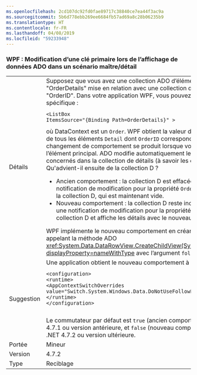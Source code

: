 ```yaml
---
ms.openlocfilehash: 2cd107dc92fd0fae89717c38840ce7ea44f3ac9a
ms.sourcegitcommit: 5b6d778ebb269ee6684fb57ad69a8c28b06235b9
ms.translationtype: HT
ms.contentlocale: fr-FR
ms.lasthandoff: 04/08/2019
ms.locfileid: "59233948"
---
```

### <a name="wpf-changing-a-primary-key-when-displaying-ado-data-in-a-masterdetail-scenario"></a>WPF : Modification d’une clé primaire lors de l’affichage de données ADO dans un scénario maître/détail

|   |   |
|---|---|
|Détails|Supposez que vous avez une collection ADO d’éléments de type <code>Order</code> avec une relation nommée &quot;OrderDetails&quot; mise en relation avec une collection d’éléments de type <code>Detail</code> via la clé primaire &quot;OrderID&quot;. Dans votre application WPF, vous pouvez lier un contrôle de liste aux détails d’un ordre spécifique :<pre><code class="lang-xml">&lt;ListBox ItemsSource=&quot;{Binding Path=OrderDetails}&quot; &gt;&#13;&#10;</code></pre>où DataContext est un <code>Order</code>. WPF obtient la valeur de la propriété <code>OrderDetails</code> - une collection D de tous les éléments <code>Detail</code> dont <code>OrderID</code> correspond au <code>OrderID</code> de l’élément principal. Le changement de comportement se produit lorsque vous modifiez la clé primaire <code>OrderID</code> de l’élément principal. ADO modifie automatiquement le <code>OrderID</code> de chacun des enregistrements concernés dans la collection de détails (à savoir les enregistrements copiés dans la collection D).  Qu'advient-il ensuite de la collection D ?<ul><li>Ancien comportement :   la collection D est effacée.   L’élément principal ne déclenche <em>aucune</em> notification de modification pour la propriété <code>OrderDetails</code>.  La zone de liste continue d’utiliser la collection D, qui est maintenant vide.</li><li>Nouveau comportement :  la collection D reste inchangée.   Chacun de ses éléments déclenche une notification de modification pour la propriété <code>OrderID</code>.  La zone de liste continue d’utiliser la collection D et affiche les détails avec le nouveau <code>OrderID</code>.</li></ul>WPF implémente le nouveau comportement en créant la collection D d’une autre manière : en appelant la méthode ADO <xref:System.Data.DataRowView.CreateChildView(System.Data.DataRelation,System.Boolean)?displayProperty=nameWithType> avec l’argument <code>followParent</code> défini sur <code>true</code>.|
|Suggestion|Une application obtient le nouveau comportement à l’aide du commutateur AppContext suivant.<pre><code class="lang-xml">&lt;configuration&gt;&#13;&#10;&lt;runtime&gt;&#13;&#10;&lt;AppContextSwitchOverrides value=&quot;Switch.System.Windows.Data.DoNotUseFollowParentWhenBindingToADODataRelation=false&quot;/&gt;&#13;&#10;&lt;/runtime&gt;&#13;&#10;&lt;/configuration&gt;&#13;&#10;&#13;&#10;</code></pre>Le commutateur par défaut est <code>true</code> (ancien comportement) pour les applications qui ciblent .NET 4.7.1 ou version antérieure, et <code>false</code> (nouveau comportement) pour les applications qui ciblent .NET 4.7.2 ou version ultérieure.|
|Portée|Mineur|
|Version|4.7.2|
|Type|Reciblage|
